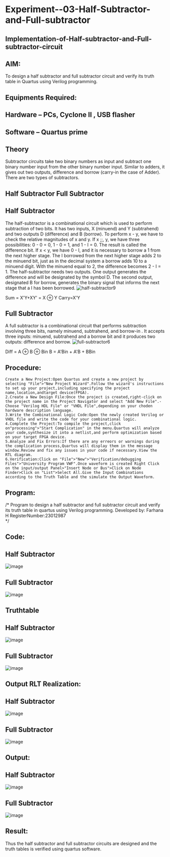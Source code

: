 # Experiment--03-Half-Subtractor-and-Full-subtractor
## Implementation-of-Half-subtractor-and-Full-subtractor-circuit
## AIM:
To design a half subtractor and full subtractor circuit and verify its truth table in Quartus using Verilog programming.

## Equipments Required:
## Hardware – PCs, Cyclone II , USB flasher
## Software – Quartus prime
## Theory
Subtractor circuits take two binary numbers as input and subtract one binary number input from the other binary number input. Similar to adders, it gives out two outputs, difference and borrow (carry-in the case of Adder). There are two types of subtractors.

## Half Subtractor Full Subtractor
## Half Subtractor
The half-subtractor is a combinational circuit which is used to perform subtraction of two bits. It has two inputs, X (minuend) and Y (subtrahend) and two outputs D (difference) and B (borrow). To perform x - y, we have to check the relative magnitudes of x and y. If x ;;, y, we have three possibilities: 0 - 0 = 0, 1 - 0 = 1, and 1 - I = 0. The result is called the difference bit. If x < y, we have 0 - I, and it is necessary to borrow a 1 from the next higher stage. The I borrowed from the next higher stage adds 2 to the minuend bit, just as in the decimal system a borrow adds 10 to a minuend digit. With the minuend equal to 2, the difference becomes 2 - I = 1. The half-subtractor needs two outputs. One output generates the difference and will be designated by the symbol D. The second output, designated B for borrow, generates the binary signal that informs the next stage that a I has been borrowed.
![half-subtractor9](https://user-images.githubusercontent.com/36288975/166112538-58c3bc7c-ee5d-4e6a-ac8d-8e8328efe27a.png)


Sum = X'Y+XY' = X ⊕ Y
Carry=X'Y

## Full Subtractor
A full subtractor is a combinational circuit that performs subtraction involving three bits, namely minuend, subtrahend, and borrow-in . It accepts three inputs: minuend, subtrahend and a borrow bit and it produces two outputs: difference and borrow. 
![full-subtractor6](https://user-images.githubusercontent.com/36288975/166112541-24c68359-3de8-4674-ae22-8272ffc385ed.png)


Diff = A ⊕ B ⊕ Bin B = A'Bin + A'B + BBin

## Procedure:
```
Create a New Project:Open Quartus and create a new project by selecting "File">"New Project Wizard".Follow the wizard's instructions to set up your project,including specifying the project name,location,andtarget device(FPGA).
2.Create a New Design File:Once the project is created,right-click on the project name in the Project Navigator and select "Add New File".-Choose "Verilog HDL File" or "VHDL File",depending on your choden hardware description language.
3.Write the Combinational Logic Code:Open the newly created Verilog or VHDL file and write the code for your combinational logic.
4.Complete the Project:To compile the project,click on"processing">"Start Complication" in the menu.Quartus will analyze your code,synthesize it into a netlist,and perform optimization based on your target FPGA device.
5.Analyze and Fix Errors:If there are any erreors or warnings during the complication process,Quartus will display them in the message window.Review and fix any issues in your code if necessary.View the RTL diagram.
6.Verification:Click on "File">"New">"Verification/debugging Files">"University Program VWF".Once waveform is created Right Click on the input/output Panel>"Insert Node or Bus">Click on Node Finder>Click on "List">Select All.Give the Input Combinations according to the Truth Table and the simulate the Output Waveform.
```
## Program:
/*
Program to design a half subtractor and full subtractor circuit and verify its truth table in quartus using Verilog programming.
Developed by: Farhana H
RegisterNumber:23012987  
*/
## Code:
## Half Subtractor
![image](https://github.com/syedfayaz3105/Experiment--03-Half-Subtractor-and-Full-subtractor/assets/147144126/5ddf5a96-95f4-49a2-874a-c1863155cfe4)
## Full Subtractor
![image](https://github.com/syedfayaz3105/Experiment--03-Half-Subtractor-and-Full-subtractor/assets/147144126/d02a823c-d98f-4ed2-8419-02d9dcbe3472)
## Truthtable
## Half Subtractor
![image](https://github.com/syedfayaz3105/Experiment--03-Half-Subtractor-and-Full-subtractor/assets/147144126/797acd71-fe4a-4acd-87f6-d6d8ad500d2c)
## Full Subtractor
![image](https://github.com/syedfayaz3105/Experiment--03-Half-Subtractor-and-Full-subtractor/assets/147144126/48f12993-fee8-4731-a2d4-99839372919d)
## Output RLT Realization:
## Half Subtractor
![image](https://github.com/syedfayaz3105/Experiment--03-Half-Subtractor-and-Full-subtractor/assets/147144126/cd0904e6-ea9e-43ff-b644-6438081951f3)
## Full Subtractor
![image](https://github.com/syedfayaz3105/Experiment--03-Half-Subtractor-and-Full-subtractor/assets/147144126/e9090972-23ed-4a5d-a927-0a05bf68b995)
## Output:
## Half Subtractor
![image](https://github.com/syedfayaz3105/Experiment--03-Half-Subtractor-and-Full-subtractor/assets/147144126/3c6b9eb4-0156-444b-a03d-434bead6370a)
## Full Subtractor
![image](https://github.com/syedfayaz3105/Experiment--03-Half-Subtractor-and-Full-subtractor/assets/147144126/5a2ebaab-9702-4dca-adbc-7ae918892866)
## Result:
Thus the half subtractor and full subtractor circuits are designed and the truth tables is verified using quartus software.
